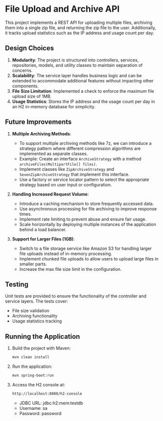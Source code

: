 # File Upload and Archive API

This project implements a REST API for uploading multiple files, archiving them into a single zip file, and returning the zip file to the user. Additionally, it tracks upload statistics such as the IP address and usage count per day.

## Design Choices

1. **Modularity**: The project is structured into controllers, services, repositories, models, and utility classes to maintain separation of concerns.
2. **Scalability**: The service layer handles business logic and can be extended to accommodate additional features without impacting other components.
3. **File Size Limitation**: Implemented a check to enforce the maximum file upload size of 1MB.
4. **Usage Statistics**: Stores the IP address and the usage count per day in an H2 in-memory database for simplicity.

## Future Improvements

1. **Multiple Archiving Methods**:
    - To support multiple archiving methods like 7z, we can introduce a strategy pattern where different compression algorithms are implemented as separate classes.
    - Example: Create an interface `ArchiveStrategy` with a method `archiveFiles(MultipartFile[] files)`.
    - Implement classes like `ZipArchiveStrategy` and `SevenZipArchiveStrategy` that implement this interface.
    - Use a factory or service locator pattern to select the appropriate strategy based on user input or configuration.

2. **Handling Increased Request Volume**:
    - Introduce a caching mechanism to store frequently accessed data.
    - Use asynchronous processing for file archiving to improve response times.
    - Implement rate limiting to prevent abuse and ensure fair usage.
    - Scale horizontally by deploying multiple instances of the application behind a load balancer.

3. **Support for Larger Files (1GB)**:
    - Switch to a file storage service like Amazon S3 for handling larger file uploads instead of in-memory processing.
    - Implement chunked file uploads to allow users to upload large files in smaller parts.
    - Increase the max file size limit in the configuration.

## Testing

Unit tests are provided to ensure the functionality of the controller and service layers. The tests cover:
- File size validation
- Archiving functionality
- Usage statistics tracking

## Running the Application

1. Build the project with Maven:
   ```bash
   mvn clean install

2. Run the application:
   ```bash
   mvn spring-boot:run

3. Access the H2 console at:
   ```bash
   http://localhost:8080/h2-console
   ```
   - JDBC URL: jdbc:h2:mem:testdb
   - Username: sa
   - Password: password